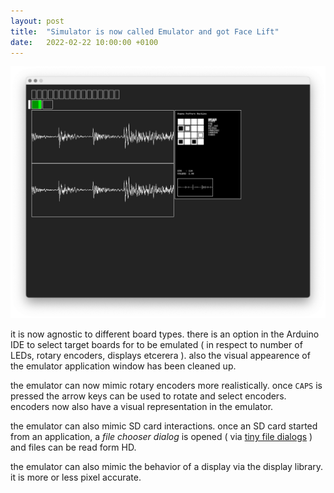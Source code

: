 ```yaml
---
layout: post
title:  "Simulator is now called Emulator and got Face Lift"
date:   2022-02-22 10:00:00 +0100
---
```


![](/assets/2022-02-22-Simulator_is_now_called_Emulator_and_got_Face_Lift.png)   

it is now agnostic to different board types. there is an option in the Arduino IDE to select target boards for to be emulated ( in respect to number of LEDs, rotary encoders, displays etcerera ). also the visual appearence of the emulator application window has been cleaned up.

the emulator can now mimic rotary encoders more realistically. once `CAPS` is pressed the arrow keys can be used to rotate and select encoders. encoders now also have a visual representation in the emulator.

the emulator can also mimic SD card interactions. once an SD card started from an application, a *file chooser dialog* is opened ( via [tiny file dialogs](http://tinyfiledialogs.sourceforge.net/) ) and files can be read form HD.

the emulator can also mimic the behavior of a display via the display library. it is more or less pixel accurate.
